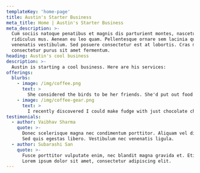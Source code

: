 ```yaml
---
templateKey: 'home-page'
title: Austin's Starter Business
meta_title: Home | Austin's Starter Business
meta_description: >-
  Cum sociis natoque penatibus et magnis dis parturient montes, nascetur
  ridiculus mus. Aenean eu leo quam. Pellentesque ornare sem lacinia quam
  venenatis vestibulum. Sed posuere consectetur est at lobortis. Cras mattis
  consectetur purus sit amet fermentum.
heading: Austin's cool business
description: >-
  Austin is starting a cool business. Here are his services:
offerings:
  blurbs:
    - image: /img/coffee.png
      text: >
        She considered the birds to be her friends. She'd put out food for them each morning and then she'd watch as they came to the feeders to gorge themselves for the day. She wondered what they would do if something ever happened to her. Would they miss the meals she provided if she failed to put out the food one morning?
    - image: /img/coffee-gear.png
      text: >
        I recently discovered I could make fudge with just chocolate chips, sweetened condensed milk, vanilla extract, and a thick pot on slow heat. I tried it with dark chocolate chunks and I tried it with semi-sweet chocolate chips. It's better with both kinds. It comes out pretty bad with just the dark chocolate. The best add-ins are crushed almonds and marshmallows -- what you get from that is Rocky Road. It takes about twenty minutes from start to fridge, and then it takes about six months to work off the twenty pounds you gain from eating it. All things in moderation, friends. All things in moderation.
testimonials:
  - author: Vaibhav Sharma
    quote: >-
      Donec scelerisque magna nec condimentum porttitor. Aliquam vel diam sed diam luctus pretium.
      Sed quis egestas libero. Vestibulum nec venenatis ligula.
  - author: Subarashi San
    quote: >-
      Fusce porttitor vulputate enim, nec blandit magna gravida et. Etiam et dignissim ligula.
      Lorem ipsum dolor sit amet, consectetur adipiscing elit.
---
```


